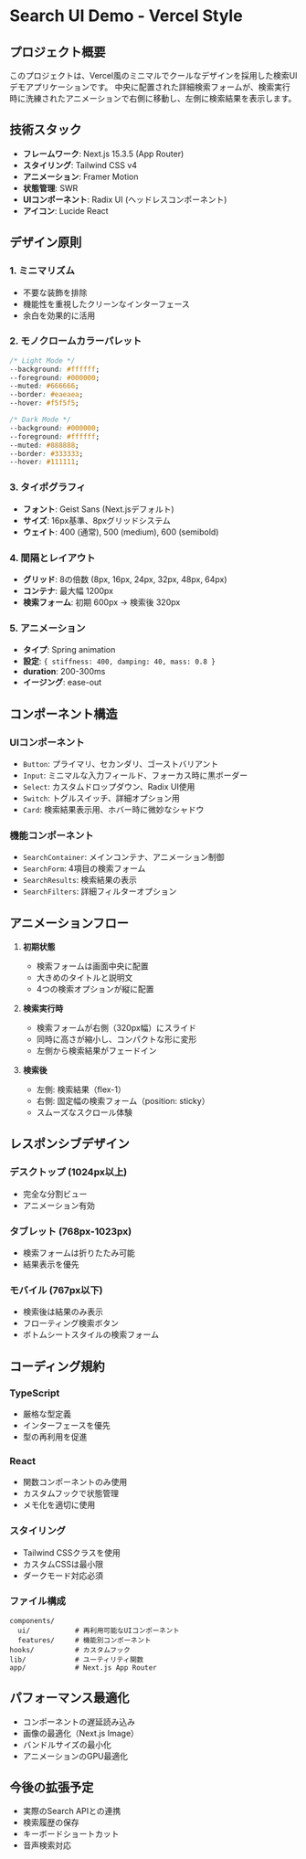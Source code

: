 # Search UI Demo - Vercel Style

## プロジェクト概要
このプロジェクトは、Vercel風のミニマルでクールなデザインを採用した検索UIデモアプリケーションです。
中央に配置された詳細検索フォームが、検索実行時に洗練されたアニメーションで右側に移動し、左側に検索結果を表示します。

## 技術スタック
- **フレームワーク**: Next.js 15.3.5 (App Router)
- **スタイリング**: Tailwind CSS v4
- **アニメーション**: Framer Motion
- **状態管理**: SWR
- **UIコンポーネント**: Radix UI (ヘッドレスコンポーネント)
- **アイコン**: Lucide React

## デザイン原則

### 1. ミニマリズム
- 不要な装飾を排除
- 機能性を重視したクリーンなインターフェース
- 余白を効果的に活用

### 2. モノクロームカラーパレット
```css
/* Light Mode */
--background: #ffffff;
--foreground: #000000;
--muted: #666666;
--border: #eaeaea;
--hover: #f5f5f5;

/* Dark Mode */
--background: #000000;
--foreground: #ffffff;
--muted: #888888;
--border: #333333;
--hover: #111111;
```

### 3. タイポグラフィ
- **フォント**: Geist Sans (Next.jsデフォルト)
- **サイズ**: 16px基準、8pxグリッドシステム
- **ウェイト**: 400 (通常), 500 (medium), 600 (semibold)

### 4. 間隔とレイアウト
- **グリッド**: 8の倍数 (8px, 16px, 24px, 32px, 48px, 64px)
- **コンテナ**: 最大幅 1200px
- **検索フォーム**: 初期 600px → 検索後 320px

### 5. アニメーション
- **タイプ**: Spring animation
- **設定**: `{ stiffness: 400, damping: 40, mass: 0.8 }`
- **duration**: 200-300ms
- **イージング**: ease-out

## コンポーネント構造

### UIコンポーネント
- `Button`: プライマリ、セカンダリ、ゴーストバリアント
- `Input`: ミニマルな入力フィールド、フォーカス時に黒ボーダー
- `Select`: カスタムドロップダウン、Radix UI使用
- `Switch`: トグルスイッチ、詳細オプション用
- `Card`: 検索結果表示用、ホバー時に微妙なシャドウ

### 機能コンポーネント
- `SearchContainer`: メインコンテナ、アニメーション制御
- `SearchForm`: 4項目の検索フォーム
- `SearchResults`: 検索結果の表示
- `SearchFilters`: 詳細フィルターオプション

## アニメーションフロー

1. **初期状態**
   - 検索フォームは画面中央に配置
   - 大きめのタイトルと説明文
   - 4つの検索オプションが縦に配置

2. **検索実行時**
   - 検索フォームが右側（320px幅）にスライド
   - 同時に高さが縮小し、コンパクトな形に変形
   - 左側から検索結果がフェードイン

3. **検索後**
   - 左側: 検索結果（flex-1）
   - 右側: 固定幅の検索フォーム（position: sticky）
   - スムーズなスクロール体験

## レスポンシブデザイン

### デスクトップ (1024px以上)
- 完全な分割ビュー
- アニメーション有効

### タブレット (768px-1023px)
- 検索フォームは折りたたみ可能
- 結果表示を優先

### モバイル (767px以下)
- 検索後は結果のみ表示
- フローティング検索ボタン
- ボトムシートスタイルの検索フォーム

## コーディング規約

### TypeScript
- 厳格な型定義
- インターフェースを優先
- 型の再利用を促進

### React
- 関数コンポーネントのみ使用
- カスタムフックで状態管理
- メモ化を適切に使用

### スタイリング
- Tailwind CSSクラスを使用
- カスタムCSSは最小限
- ダークモード対応必須

### ファイル構成
```
components/
  ui/           # 再利用可能なUIコンポーネント
  features/     # 機能別コンポーネント
hooks/          # カスタムフック
lib/            # ユーティリティ関数
app/            # Next.js App Router
```

## パフォーマンス最適化
- コンポーネントの遅延読み込み
- 画像の最適化（Next.js Image）
- バンドルサイズの最小化
- アニメーションのGPU最適化

## 今後の拡張予定
- 実際のSearch APIとの連携
- 検索履歴の保存
- キーボードショートカット
- 音声検索対応